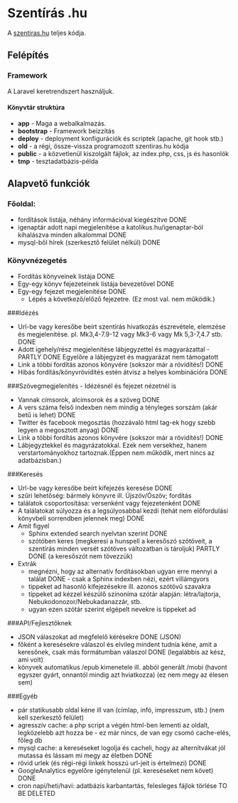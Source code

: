 ﻿Szentírás .hu
========

A [szentiras.hu](http://szentiras.hu) teljes kódja.

## Felépítés

### Framework
A Laravel keretrendszert használjuk.

#### Könyvtár struktúra
- **app** - Maga a webalkalmazás.
- **bootstrap** - Framework beizzítás
- **deploy** - deployment konfigurációk és scriptek (apache, git hook stb.)
- **old** - a régi, össze-vissza programozott szentiras.hu kódja
- **public** - a közvetlenül kiszolgált fájlok, az index.php, css, js és hasonlók
- **tmp** - tesztadatbázis-példa

## Alapvető funkciók

### Főoldal:
- fordítások listája, néhány információval kiegészítve DONE
- igenaptár adott napi megjelenítése a katolikus.hu/igenaptar-ból kihalászva minden alkalommal DONE
- mysql-ből hírek (szerkesztő felület nélkül) DONE

### Könyvnézegetés
- Fordítás könyveinek listája DONE
- Egy-egy könyv fejezeteinek listája bevezetővel DONE
- Egy-egy fejezet megjelenítése DONE
    - Lépés a következő/előző fejezetre. (Ez most val. nem működik.)

###Idézés
- Url-be vagy keresőbe beírt szentírás hivatkozás észrevétele, elemzése és megjelenítése. pl. Mk3,4-7.9-12 vagy Mk3-6 vagy Mk 5,3-7,4.7 stb. DONE
- Adott igehely/rész megjelenítése lábjegyzettel és magyarázattal - PARTLY DONE Egyelőre a lábjegyzet és magyarázat nem támogatott
- Link a többi fordítás azonos könyvére (sokszor már a rövidítés!) DONE
- Hibás fordítás/könyvrövidítés estén átvisz a helyes kombinációra DONE

###Szövegmegjelenítés - Idézésnél és fejezet nézetnél is
- Vannak címsorok, alcímsorok és a szöveg DONE
- A vers száma felső indexben nem mindig a tényleges sorszám (akár betű is lehet) DONE
- Twitter és facebook megosztás (hozzávaló html tag-ek hogy szebb legyen a megosztott anyag) DONE
- Link a többi fordítás azonos könyvére (sokszor már a rövidítés!) DONE
- Lábjegyztekkel és magyrázatokkal. Ezek nem versekhez, hanem verstartományokhoz tartoznak.(Éppen nem működik, mert nincs az adatbázisban.)

###Keresés
- Url-be vagy keresőbe beírt kifejezés keresése DONE
- szűri lehetőség: bármely könyvre ill. Újszöv/Ószöv; fordítás
- találatok csoportosítása: versenként vagy fejezetenként DONE
- A találatokat súlyozza és a legsúlyosabbal kezdi (tehát nem előfordulási könyvbeli sorrendben jelennek meg) DONE
- Amit figyel
    - Sphinx extended search nyelvtan szerint DONE
    - szótóben keres (megkeresi a hunspell a keresőszó szótöveit, a szentírás minden versét szótöves változatban is tároljuk) PARTLY DONE (a keresőszót nem tövezzük) 
- Extrák
    - megnézni, hogy az alternatív fordításokban ugyan erre mennyi a találat DONE - csak a Sphinx indexben nézi, ezért villámgyors
    - tippeket ad hasonló kifejezésekre ill. azonos szótövű szavakra
    - tippeket ad kézzel készülő szinoníma szótár alapján: létra/lajtorja, Nebukodonozor/Nebukadanazzár, stb.
    - ugyan ezen szótár szerint elgépelt nevekre is tippeket ad

###API/Fejlesztőknek
- JSON válaszokat ad megfelelő kérésekre DONE (JSON)
- főként a keresésekre válaszol és elvileg mindent tudnia kéne, amit a keresőnek, csak más formátumban válaszol DONE (legalábbis az kész, ami volt)
- könyvek automatikus /epub kimenetele ill. abból generált /mobi (havont egyszer gyárt, onnantól mindig azt hviatkozza) (ez nem megy az élesen sem)

###Egyéb
- pár statikusabb oldal kéne ill van (címlap, infó, impresszum, stb.) (nem kell szerkesztő felület)
- agresszív cache: a php script a végén html-ben lementi az oldalt, legközelebb azt hozza be - ez már nincs, de van egy csomó cache-elés, főleg db
- mysql cache: a kereséseket logolja és cacheli, hogy az alternítvákat jól mutassa és lássam mi megy az életben DONE
- rövid urlek (és régi-régi linkek hosszú url-jeit is értelmezi) DONE
- GoogleAnalytics egyelőre igénytelenül (pl. kereséseket nem követ) DONE
- cron napi/heti/havi: adatbázis karbantartás, felesleges fájlok törlése TO BE DELETED